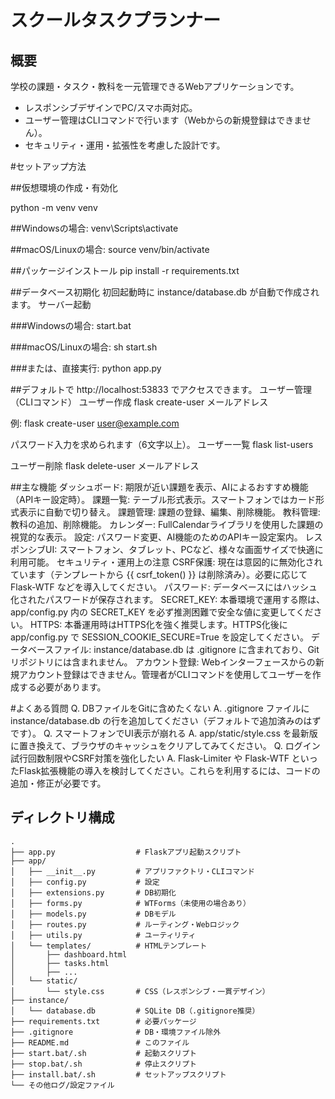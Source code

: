 # スクールタスクプランナー

## 概要

学校の課題・タスク・教科を一元管理できるWebアプリケーションです。

*   レスポンシブデザインでPC/スマホ両対応。
*   ユーザー管理はCLIコマンドで行います（Webからの新規登録はできません）。
*   セキュリティ・運用・拡張性を考慮した設計です。





#セットアップ方法

##仮想環境の作成・有効化

python -m venv venv
 

##Windowsの場合:
venv\Scripts\activate
 

##macOS/Linuxの場合:
source venv/bin/activate
 

##パッケージインストール
pip install -r requirements.txt
 

##データベース初期化
初回起動時に instance/database.db が自動で作成されます。
サーバー起動

###Windowsの場合:
start.bat
 

###macOS/Linuxの場合:
sh start.sh
 
###または、直接実行:
python app.py
 
 
##デフォルトで http://localhost:53833 でアクセスできます。
ユーザー管理（CLIコマンド）
ユーザー作成
flask create-user メールアドレス
 
 
例:
flask create-user user@example.com
 
 
パスワード入力を求められます（6文字以上）。
ユーザー一覧
flask list-users
 
 
ユーザー削除
flask delete-user メールアドレス
 
 
##主な機能
ダッシュボード: 期限が近い課題を表示、AIによるおすすめ機能（APIキー設定時）。
課題一覧: テーブル形式表示。スマートフォンではカード形式表示に自動で切り替え。
課題管理: 課題の登録、編集、削除機能。
教科管理: 教科の追加、削除機能。
カレンダー: FullCalendarライブラリを使用した課題の視覚的な表示。
設定: パスワード変更、AI機能のためのAPIキー設定案内。
レスポンシブUI: スマートフォン、タブレット、PCなど、様々な画面サイズで快適に利用可能。
セキュリティ・運用上の注意
CSRF保護: 現在は意図的に無効化されています（テンプレートから {{ csrf_token() }} は削除済み）。必要に応じて Flask-WTF などを導入してください。
パスワード: データベースにはハッシュ化されたパスワードが保存されます。
SECRET_KEY: 本番環境で運用する際は、app/config.py 内の SECRET_KEY を必ず推測困難で安全な値に変更してください。
HTTPS: 本番運用時はHTTPS化を強く推奨します。HTTPS化後に app/config.py で SESSION_COOKIE_SECURE=True を設定してください。
データベースファイル: instance/database.db は .gitignore に含まれており、Gitリポジトリには含まれません。
アカウント登録: Webインターフェースからの新規アカウント登録はできません。管理者がCLIコマンドを使用してユーザーを作成する必要があります。

#よくある質問
Q. DBファイルをGitに含めたくない
A. .gitignore ファイルに instance/database.db の行を追加してください（デフォルトで追加済みのはずです）。
Q. スマートフォンでUI表示が崩れる
A. app/static/style.css を最新版に置き換えて、ブラウザのキャッシュをクリアしてみてください。
Q. ログイン試行回数制限やCSRF対策を強化したい
A. Flask-Limiter や Flask-WTF といったFlask拡張機能の導入を検討してください。これらを利用するには、コードの追加・修正が必要です。


## ディレクトリ構成

```text
.
├── app.py                  # Flaskアプリ起動スクリプト
├── app/
│   ├── __init__.py         # アプリファクトリ・CLIコマンド
│   ├── config.py           # 設定
│   ├── extensions.py       # DB初期化
│   ├── forms.py            # WTForms（未使用の場合あり）
│   ├── models.py           # DBモデル
│   ├── routes.py           # ルーティング・Webロジック
│   ├── utils.py            # ユーティリティ
│   └── templates/          # HTMLテンプレート
│       ├── dashboard.html
│       ├── tasks.html
│       ├── ...
│   └── static/
│       └── style.css       # CSS（レスポンシブ・一貫デザイン）
├── instance/
│   └── database.db         # SQLite DB（.gitignore推奨）
├── requirements.txt        # 必要パッケージ
├── .gitignore              # DB・環境ファイル除外
├── README.md               # このファイル
├── start.bat/.sh           # 起動スクリプト
├── stop.bat/.sh            # 停止スクリプト
├── install.bat/.sh         # セットアップスクリプト
└── その他ログ/設定ファイル